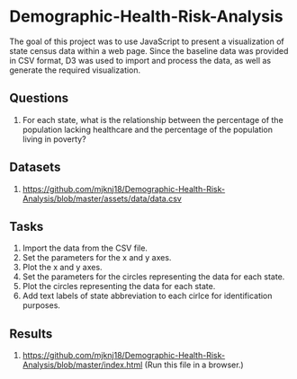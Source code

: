 # Demographic-Health-Risk-Analysis

The goal of this project was to use JavaScript to present a visualization of state census data within a web page. Since the baseline data was provided in CSV format, D3 was used to import and process the data, as well as generate the required visualization.

## Questions

1. For each state, what is the relationship between the percentage of the population lacking healthcare and the percentage of the population living in poverty?

## Datasets

1. https://github.com/mjknj18/Demographic-Health-Risk-Analysis/blob/master/assets/data/data.csv

## Tasks

1. Import the data from the CSV file.
2. Set the parameters for the x and y axes.
3. Plot the x and y axes.
4. Set the parameters for the circles representing the data for each state.
5. Plot the circles representing the data for each state.
6. Add text labels of state abbreviation to each cirlce for identification purposes.

## Results

1. https://github.com/mjknj18/Demographic-Health-Risk-Analysis/blob/master/index.html (Run this file in a browser.)